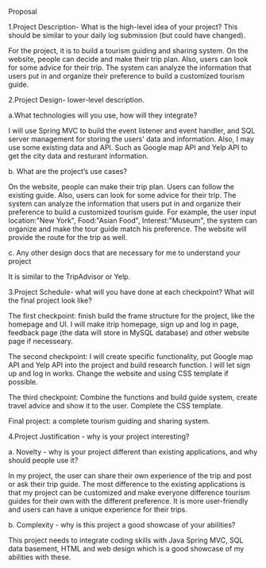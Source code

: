 Proposal

1.Project Description- What is the high-level idea of your project? This should be similar to your daily log submission (but could have changed).

For the project, it is to build a tourism guiding and sharing system. On the website, people can decide and make their trip plan. Also, users can look for some advice for their trip. The system can analyze the information that users put in and organize their preference to build a customized tourism guide.

2.Project Design- lower-level description.

a.What technologies will you use, how will they integrate?

I will use Spring MVC to build the event listener and event handler, and SQL server management for storing the users' data and information. Also, I may use some existing data and API. Such as Google map API and Yelp API to get the city data and resturant information.

b. What are the project’s use cases?

On the website, people can make their trip plan. Users can follow the existing guide. Also, users can look for some advice for their trip. The system can analyze the information that users put in and organize their preference to build a customized tourism guide. For example, the user input location:"New York", Food:"Asian Food", Interest:"Museum", the system can organize and make the tour guide match his preference. The website will provide the route for the trip as well.

c. Any other design docs that are necessary for me to understand your project

It is similar to the TripAdvisor or Yelp.

3.Project Schedule- what will you have done at each checkpoint? What will the final project look like?

The first checkpoint: finish build the frame structure for the project, like the homepage and UI. I will make itrip homepage, sign up and log in page, feedback page (the data will store in MySQL database) and other website page if necesseary. 

The second checkpoint: I will create specific functionality, put Google map API and Yelp API into the project and build research function. I will let sign up and log in works. Change the website and using CSS template if possible.

The third checkpoint: Combine the functions and build guide system, create travel advice and show it to the user. Complete the CSS template.

Final project: a complete tourism guiding and sharing system.

4.Project Justification - why is your project interesting?

a. Novelty - why is your project different than existing applications, and why should people use it?

In my project, the user can share their own experience of the trip and post or ask their trip guide. The most difference to the existing applications is that my project can be customized and make everyone difference tourism guides for their own with the different preference. It is more user-friendly and users can have a unique experience for their trips.

b. Complexity - why is this project a good showcase of your abilities?

This project needs to integrate coding skills with Java Spring MVC, SQL data basement, HTML and web design which is a good showcase of my abilities with these.
